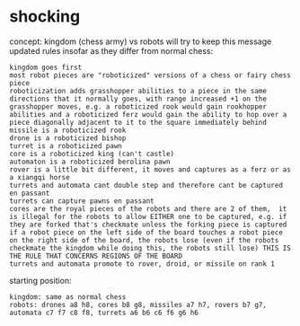 # shocking

concept: kingdom (chess army) vs robots
will try to keep this message updated
rules insofar as they differ from normal chess:

    kingdom goes first
    most robot pieces are "roboticized" versions of a chess or fairy chess piece
    roboticization adds grasshopper abilities to a piece in the same directions that it normally goes, with range increased +1 on the grasshopper moves, e.g. a roboticized rook would gain rookhopper abilities and a roboticized ferz would gain the ability to hop over a piece diagonally adjacent to it to the square immediately behind
    missile is a roboticized rook
    drone is a roboticized bishop
    turret is a roboticized pawn
    core is a roboticized king (can't castle)
    automaton is a roboticized berolina pawn
    rover is a little bit different, it moves and captures as a ferz or as a xiangqi horse
    turrets and automata cant double step and therefore cant be captured en passant
    turrets can capture pawns en passant
    cores are the royal pieces of the robots and there are 2 of them,  it is illegal for the robots to allow EITHER one to be captured, e.g. if they are forked that's checkmate unless the forking piece is captured
    if a robot piece on the left side of the board touches a robot piece on the right side of the board, the robots lose (even if the robots checkmate the kingdom while doing this, the robots still lose) THIS IS THE RULE THAT CONCERNS REGIONS OF THE BOARD
    turrets and automata promote to rover, droid, or missile on rank 1

starting position:

    kingdom: same as normal chess
    robots: drones a8 h8, cores b8 g8, missiles a7 h7, rovers b7 g7, automata c7 f7 c8 f8, turrets a6 b6 c6 f6 g6 h6